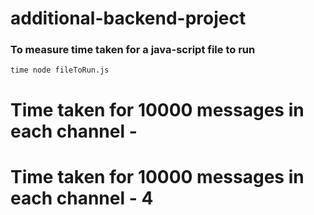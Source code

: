 # additional-backend-project

### To measure time taken for a java-script file to run 

```
time node fileToRun.js
```

# Time taken for 10000 messages in each channel - 

<!-- 
real    4m3.013s
user    0m21.937s
sys     0m44.861s
 -->


# Time taken for 10000 messages in each channel - 4 

<!-- 


 -->